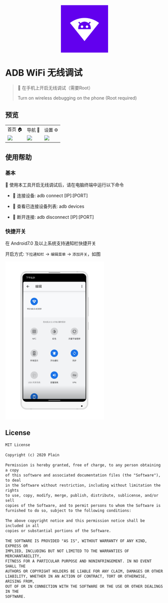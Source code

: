 <div align="center">
  <img src="./app/src/main/ic_launcher-playstore.png" width='150px' alt="ic_launcher-web">
</div>

# ADB WiFi 无线调试

> 🦥&nbsp;在手机上开启无线调试（需要Root）
> 
> Turn on wireless debugging on the phone (Root required)

## 预览

<table>
    <tr>
        <td>首页 🏠</td> 
        <td>导航 🧭</td> 
        <td>设置 ⚙️</td> 
   </tr>
    <tr>
        <td ><img src='./screenshot/screenshot_home.png' /></td>  
        <td ><img src='./screenshot/screenshot_navigation.png' /></td>  
        <td ><img src='./screenshot/screenshot_settings.png' /></td> 
    </tr>
</table>

## 使用帮助

### 基本

🔧&nbsp;使用本工具开启无线调试后，请在电脑终端中运行以下命令

- 🔗&nbsp;连接设备:&nbsp;adb connect [IP]:[PORT]

- 📱&nbsp;查看已连接设备列表:&nbsp;adb devices

- 🔪&nbsp;️断开连接:&nbsp;adb disconnect [IP]:[PORT]

### 快捷开关

在&nbsp;Android7.0&nbsp;及以上系统支持通知栏快捷开关

开启方式: `下拉通知栏` -> `编辑菜单` -> `添加开关`，如图

<img src="./screenshot/screenshot_quick_tile.jpg" height = "500" align=center />

## License

```
MIT License

Copyright (c) 2020 Plain

Permission is hereby granted, free of charge, to any person obtaining a copy
of this software and associated documentation files (the "Software"), to deal
in the Software without restriction, including without limitation the rights
to use, copy, modify, merge, publish, distribute, sublicense, and/or sell
copies of the Software, and to permit persons to whom the Software is
furnished to do so, subject to the following conditions:

The above copyright notice and this permission notice shall be included in all
copies or substantial portions of the Software.

THE SOFTWARE IS PROVIDED "AS IS", WITHOUT WARRANTY OF ANY KIND, EXPRESS OR
IMPLIED, INCLUDING BUT NOT LIMITED TO THE WARRANTIES OF MERCHANTABILITY,
FITNESS FOR A PARTICULAR PURPOSE AND NONINFRINGEMENT. IN NO EVENT SHALL THE
AUTHORS OR COPYRIGHT HOLDERS BE LIABLE FOR ANY CLAIM, DAMAGES OR OTHER
LIABILITY, WHETHER IN AN ACTION OF CONTRACT, TORT OR OTHERWISE, ARISING FROM,
OUT OF OR IN CONNECTION WITH THE SOFTWARE OR THE USE OR OTHER DEALINGS IN THE
SOFTWARE.
```